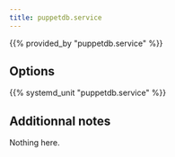 ```yaml
---
title: puppetdb.service
---
```


{{% provided_by "puppetdb.service" %}}

## Options

{{% systemd_unit "puppetdb.service" %}}

## Additionnal notes

Nothing here.